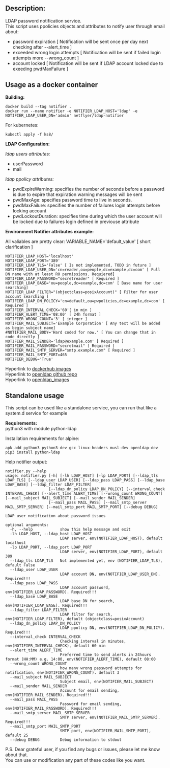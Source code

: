 ## Description:

LDAP password notification service.  
This script uses ppolicies objects and attributes to notify user through email about:  
- password expiration [ Notification will be sent once per day next checking after --alert_time ] 
- exceeded wrong login attempts  [ Notification will be sent if failed login attempts more --wrong_count ]
- account locked [ Notification will be sent if LDAP account locked due to exeeding pwdMaxFailure ]

## Usage as a docker container

**Building:**  
```
docker build --tag notifier .  
docker run --name notifier -e NOTIFIER_LDAP_HOST='ldap' -e NOTIFIER_LDAP_USER_DN='admin' netflyer/ldap-notifier
```
For kubernetes:
```
kubectl apply -f ks8/
```

**LDAP Configuration:**  

*ldap users attributes:*
- userPassword
- mail

*ldap ppolicy attributes:*
- pwdExpireWarning: specifies the number of seconds before a password is due to expire that expiration warning messages will be sent
- pwdMaxAge: specifies password time to live in seconds.
- pwdMaxFailure: specifies the number of failures login attempts before locking account
- pwdLockoutDuration: specifies time during which the user account will be locked due to failures login defined in previouse attribute

**Environment Notifier attributes example:**

All valiables are pretty clear: VARIABLE_NAME='default_value' [ short clarification ]  
```
NOTIFIER_LDAP_HOST='localhost'
NOTIFIER_LDAP_PORT='389'
NOTIFIER_LDAP_TLS='False' [ Is not implemented, TODO in future ]
NOTIFIER_LDAP_USER_DN='cn=reader,ou=people,dc=example,dc=com' [ Full DN name with at least RO permissions. Requiered]
NOTIFIER_LDAP_PASSWORD="secretreader" [ Required ]
NOTIFIER_LDAP_BASE='ou=people,dc=example,dc=com' [ Base name for user searching]
NOTIFIER_LDAP_FILTER="(objectclass=posixAccount)" [ Filter for user account searching ]
NOTIFIER_LDAP_DN_POLICY='cn=default,ou=pwpolicies,dc=example,dc=com' [ Required ]
NOTIFIER_INTERVAL_CHECK='60'[ in min ]
NOTIFIER_ALERT_TIME='08:00' [ 24h format ]
NOTIFIER_WRONG_COUNT='3' [ integer ] 
NOTIFIER_MAIL_SUBJECT='Example Corporation' [ Any text will be added as begin subject name]
#NOTIFIER_MAIL_BODY='Hard coded for now.' [ You can change that in code directly ]
NOTIFIER_MAIL_SENDER='ldap@example.com' [ Required ]
NOTIFIER_MAIL_PASSWORD="secretmail" [ Required ]
NOTIFIER_MAIL_SMTP_SERVER="smtp.example.com" [ Required ]
NOTIFIER_MAIL_SMTP_PORT=465
NOTIFIER_DEBUG='True'
```

Hyperlink to [dockerhub images](https://hub.docker.com/r/netflyer/ldap-notifier)  
Hyperlink to [openldap github repo](https://github.com/alekseydemidov/openldap-docker)  
Hyperlink to [openldap_images](https://hub.docker.com/r/netflyer/openldap)  

## Standalone usage
This script can be used like a standalone service, you can run that like a system.d service for example

**Requirements:**  
python3 with module python-ldap   

Installation requirements for alpine:  
```
apk add python3 python3-dev gcc linux-headers musl-dev openldap-dev
pip3 install python-ldap
```

Help notifier output: 
```
notifier.py --help
usage: notifier.py [-h] [-lh LDAP_HOST] [-lp LDAP_PORT] [--ldap_tls LDAP_TLS] [--ldap_user LDAP_USER] [--ldap_pass LDAP_PASS] [--ldap_base LDAP_BASE] [--ldap_filter LDAP_FILTER]
                   [--ldap_dn_policy LDAP_DN_POLICY] [--interval_check INTERVAL_CHECK] [--alert_time ALERT_TIME] [--wrong_count WRONG_COUNT] [--mail_subject MAIL_SUBJECT] [--mail_sender MAIL_SENDER]
                   [--mail_pass MAIL_PASS] [--mail_smtp_server MAIL_SMTP_SERVER] [--mail_smtp_port MAIL_SMTP_PORT] [--debug DEBUG]

LDAP user notification about password issues

optional arguments:
  -h, --help            show this help message and exit
  -lh LDAP_HOST, --ldap_host LDAP_HOST
                        LDAP server, env(NOTIFIER_LDAP_HOST), default localhost
  -lp LDAP_PORT, --ldap_port LDAP_PORT
                        LDAP server, env(NOTIFIER_LDAP_PORT), default 389
  --ldap_tls LDAP_TLS   Not implemented yet, env (NOTIFIER_LDAP_TLS), default False
  --ldap_user LDAP_USER
                        LDAP account DN, env(NOTIFIER_LDAP_USER_DN). Required!!!
  --ldap_pass LDAP_PASS
                        LDAP account password, env(NOTIFIER_LDAP_PASSWORD). Required!!!
  --ldap_base LDAP_BASE
                        LDAP base DN for search, env(NOTIFIER_LDAP_BASE). Required!!!
  --ldap_filter LDAP_FILTER
                        LDAP filter for search, env(NOTIFIER_LDAP_FILTER), default (objectclass=posixAccount)
  --ldap_dn_policy LDAP_DN_POLICY
                        LDAP ppolicy DN, env(NOTIFIER_LDAP_DN_POLICY). Required!!!
  --interval_check INTERVAL_CHECK
                        Checking interval in minutes, env(NOTIFIER_INTERVAL_CHECK), default 60 min
  --alert_time ALERT_TIME
                        Preferred time to send alerts in 24hours format (HH:MM) e.g. 14:00, env(NOTIFIER_ALERT_TIME), default 08:00
  --wrong_count WRONG_COUNT
                        how many wrong password attempts for notification, env(NOTIFIER_WRONG_COUNT). default 3
  --mail_subject MAIL_SUBJECT
                        Subject email, env(NOTIFIER_MAIL_SUBJECT)
  --mail_sender MAIL_SENDER
                        Account for email sending, env(NOTIFIER_MAIL_SENDER). Required!!!
  --mail_pass MAIL_PASS
                        Password for email sending, env(NOTIFIER_MAIL_PASSWORD). Required!!!
  --mail_smtp_server MAIL_SMTP_SERVER
                        SMTP server, env(NOTIFIER_MAIL_SMTP_SERVER). Required!!!
  --mail_smtp_port MAIL_SMTP_PORT
                        SMTP port, env(NOTIFIER_MAIL_SMTP_PORT), default 25
  --debug DEBUG         Debug information to stdout
  ```

P.S. Dear grateful user, if you find any bugs or issues, please let me know about that.  
You can use or modification any part of these codes like you want.
